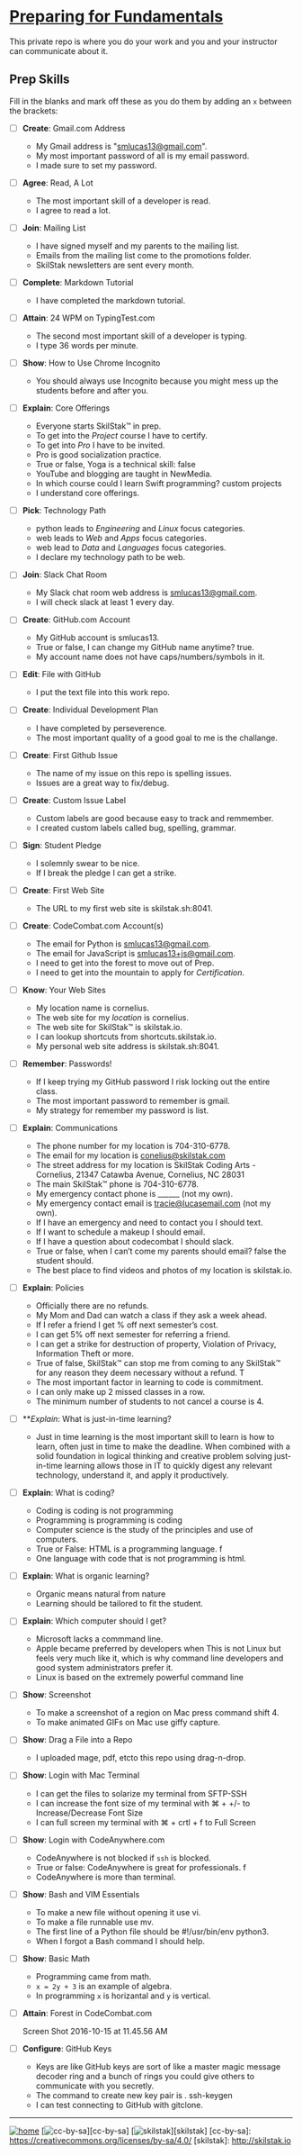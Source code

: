 # [Preparing for Fundamentals](http://prep.skilstak.io)

This private repo is where you do your work and you and your
instructor can communicate about it.

## Prep Skills

Fill in the blanks and mark off these as you do them by adding an
`x` between the brackets:

- [ ] **Create**: Gmail.com Address

  * My Gmail address is "smlucas13@gmail.com".
  * My most important password of all is my email password.
  * I made sure to set my password.

- [ ] **Agree**: Read, A Lot

  * The most important skill of a developer is read.
  * I agree to read a lot.

- [ ] **Join**: Mailing List

  * I have signed myself and my parents to the mailing list.
  * Emails from the mailing list come to the promotions folder.
  * SkilStak newsletters are sent every month.

- [ ] **Complete**: Markdown Tutorial

  * I have completed the markdown tutorial.

- [ ] **Attain**: 24 WPM on TypingTest.com

  * The second most important skill of a developer is typing.
  * I type 36 words per minute.

- [ ] **Show**: How to Use Chrome Incognito

  * You should always use Incognito because you might mess up the students before and after you.

- [ ] **Explain**: Core Offerings

  * Everyone starts SkilStak™ in prep.
  * To get into the *Project* course I have to certify.
  * To get into *Pro* I have to be invited.
  * Pro is good socialization practice.
  * True or false, Yoga is a technical skill: false
  * YouTube and blogging are taught in NewMedia.
  * In which course could I learn Swift programming? custom projects
  * I understand core offerings.

- [ ] **Pick**: Technology Path

  * python leads to *Engineering* and *Linux* focus categories.
  * web leads to *Web* and *Apps* focus categories.
  * web lead to *Data* and *Languages* focus categories.
  * I declare my technology path to be web.

- [ ] **Join**: Slack Chat Room

  * My Slack chat room web address is smlucas13@gmail.com.
  * I will check slack at least 1 every day.

- [ ] **Create**: GitHub.com Account

  * My GitHub account is smlucas13.
  * True or false, I can change my GitHub name anytime? true.
  * My account name does not have caps/numbers/symbols in it.

- [ ] **Edit**: File with GitHub

  * I put the text file into this work repo.

- [ ] **Create**: Individual Development Plan

  * I have completed by perseverence.
  * The most important quality of a good goal to me is the challange.

- [ ] **Create**: First Github Issue

  * The name of my issue on this repo is spelling issues.
  * Issues are a great way to fix/debug.

- [ ] **Create**: Custom Issue Label

  * Custom labels are good because easy to track and remmember.
  * I created custom labels called bug, spelling, grammar.

- [ ] **Sign**: Student Pledge

  * I solemnly swear to be nice.
  * If I break the pledge I can get a strike.

- [ ] **Create**: First Web Site

  * The URL to my first web site is skilstak.sh:8041.

- [ ] **Create**: CodeCombat.com Account(s)

  * The email for Python is smlucas13@gmail.com.
  * The email for JavaScript is smlucas13+js@gmail.com.
  * I need to get into the forest to move out of Prep.
  * I need to get into the mountain to apply for *Certification*.

- [ ] **Know**: Your Web Sites

  * My location name is cornelius.
  * The web site for my *location* is cornelius.
  * The web site for SkilStak™ is skilstak.io.
  * I can lookup shortcuts from shortcuts.skilstak.io.
  * My personal web site address is skilstak.sh:8041.

- [ ] **Remember**: Passwords!

  * If I keep trying my GitHub password I risk locking out the entire class.
  * The most important password to remember is gmail.
  * My strategy for remember my password is list.

- [ ] **Explain**: Communications

  * The phone number for my location is 704-310-6778.
  * The email for my location is conelius@skilstak.com
  * The street address for my location is SkilStak Coding Arts - Cornelius, 21347 Catawba Avenue, Cornelius, NC 28031
  * The main SkilStak™ phone is 704-310-6778.
  * My emergency contact phone is ______ (not my own).
  * My emergency contact email is tracie@lucasemail.com (not my own).
  * If I have an emergency and need to contact you I should text.
  * If I want to schedule a makeup I should email.
  * If I have a question about codecombat I should slack.
  * True or false, when I can’t come my parents should email?  false the student should.
  * The best place to find videos and photos of my location is skilstak.io.
  
- [ ] **Explain**: Policies

  * Officially there are no refunds.
  * My Mom and Dad can watch a class if they ask a week ahead.
  * If I refer a friend I get % off next semester’s cost.
  * I can get 5% off next semester for referring a friend.
  * I can get a strike for destruction of property, Violation of Privacy, Information Theft or more.
  * True of false, SkilStak™ can stop me from coming to any SkilStak™
    for any reason they deem necessary without a refund.  T
  * The most important factor in learning to code is commitment.
  * I can only make up 2 missed classes in a row.
  * The minimum number of students to not cancel a course is 4.

- [ ] ***Explain*: What is just-in-time learning?

  * Just in time learning is the most important skill to learn is how to learn, often just in time to make the deadline. When combined with a solid foundation in logical thinking and creative problem solving just-in-time learning allows those in IT to quickly digest any relevant technology, understand it, and apply it productively.

- [ ] **Explain**: What is coding?

  * Coding is coding is not programming
  * Programming is programming is coding
  * Computer science is the study of the principles and use of computers.
  * True or False: HTML is a programming language. f
  * One language with code that is not programming is html.

- [ ] **Explain**: What is organic learning?

  * Organic means natural from nature
  * Learning should be tailored to fit the student.

- [ ] **Explain**: Which computer should I get?

  * Microsoft lacks a commmand line.
  * Apple became preferred by developers when This is not Linux but feels very much like it, which is why command line developers and good system administrators prefer it.
  * Linux is based on the extremely powerful command line

- [ ] **Show**: Screenshot

  * To make a screenshot of a region on Mac press command shift 4.
  * To make animated GIFs on Mac use giffy capture.

- [ ] **Show**: Drag a File into a Repo

  * I uploaded mage, pdf, etcto this repo using drag-n-drop.

- [ ] **Show**: Login with Mac Terminal

  * I can get the files to solarize my terminal from SFTP-SSH
  * I can increase the font size of my terminal with ⌘ + +/- to Increase/Decrease Font Size
  * I can full screen my terminal with ⌘ + crtl + f to Full Screen

- [ ] **Show**: Login with CodeAnywhere.com

  * CodeAnywhere is not blocked if `ssh` is blocked.
  * True or false: CodeAnywhere is great for professionals.  f
  * CodeAnywhere is more than terminal.

- [ ] **Show**: Bash and VIM Essentials

  * To make a new file without opening it use vi.  
  * To make a file runnable use mv.  
  * The first line of a Python file should be #!/usr/bin/env python3.
  * When I forgot a Bash command I should help.

- [ ] **Show**: Basic Math

  * Programming came from  math.
  * `x = 2y + 3` is an example of algebra.
  * In programming `x` is horizantal and `y` is vertical.

- [ ] **Attain**: Forest in CodeCombat.com

  Screen Shot 2016-10-15 at 11.45.56 AM
- [ ] **Configure**: GitHub Keys

  * Keys are like GitHub keys are sort of like a master magic message decoder ring and a bunch of rings you could give others to communicate with you secretly.
  * The command to create new key pair is . ssh-keygen
  * I can test connecting to GitHub with gitclone.

---
[![home](/assets/home-bw.png)](/README.md)
[![cc-by-sa](/assets/cc-by-sa.png)][cc-by-sa]
[![skilstak](/assets/skilstak-logo-bw.png)][skilstak]
[cc-by-sa]: https://creativecommons.org/licenses/by-sa/4.0/
[skilstak]: http://skilstak.io
